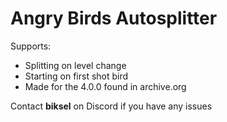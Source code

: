 # Angry Birds Autosplitter
Supports: 
- Splitting on level change
- Starting on first shot bird
- Made for the 4.0.0 found in archive.org

Contact **biksel** on Discord if you have any issues
